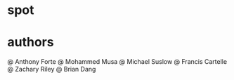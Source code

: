 # spot
# authors
@ Anthony Forte
@ Mohammed Musa
@ Michael Suslow
@ Francis Cartelle
@ Zachary Riley
@ Brian Dang
